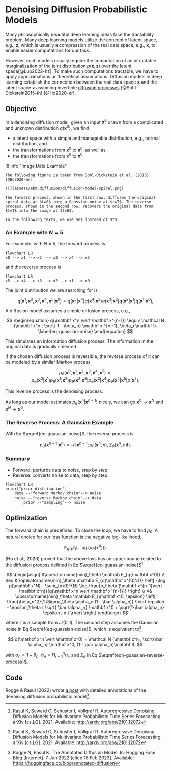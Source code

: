 # Denoising Diffusion Probabilistic Models

Many philosophically beautiful deep learning ideas face the tractability problem.
Many deep learning models utilize the concept of latent space, e.g., $\mathbf z$,
which is usually a compression of the real data space, e.g., $\mathbf x$, to enable easier computations for our task.

However, such models usually require the computation of an intractable marginalization of the joint distribution $p(\mathbf x, \mathbf z)$ over the latent space[@Luo2022-hz]. To make such computations tractable, we have to apply approximations or theoretical assumptions.
Diffusion models in deep learning establish the connection between the real data space $\mathbf x$ and the latent space $\mathbf z$ assuming invertible [diffusion processes](https://en.wikipedia.org/wiki/Diffusion_process) [@Sohl-Dickstein2015-th] [@Ho2020-er].

## Objective

In a denoising diffusion model, given an input $\mathbf x^0$ drawn from a complicated and unknown distribution $q(\mathbf x^0)$, we find

- a latent space with a simple and manageable distribution, e.g., normal distribution, and
- the transformations from $\mathbf x^0$ to $\mathbf x^n$, as well as
- the transformations from $\mathbf x^n$ to $\mathbf x^0$.


!!! info "Image Data Example"

    The following figure is taken from Sohl-Dickstein et al. (2015)[@Ho2020-er].

    ![](assets/ebm.diffusion/diffusion-model-spiral.png)

    The forward process, shown in the first row, diffuses the original spiral data at $t=0$ into a Gaussian noise at $t=T$. The reverse process, shown in the second row, recovers the original data from $t=T$ into the image at $t=0$.

    In the following texts, we use $n$ instead of $t$.



### An Example with $N=5$

For example, with $N=5$, the forward process is

```mermaid
flowchart LR
x0 --> x1 --> x2 --> x3 --> x4 --> x5
```

and the reverse process is

```mermaid
flowchart LR
x5 --> x4 --> x3 --> x2 --> x1 --> x0
```

The joint distribution we are searching for is

$$
q(\mathbf x^1, \mathbf x^2, \mathbf x^3, \mathbf x^4, \mathbf x^5 \vert \mathbf x^0) = q(\mathbf x^5\vert \mathbf x^4) q(\mathbf x^4\vert \mathbf x^3) q(\mathbf x^3\vert \mathbf x^2)q(\mathbf x^2\vert \mathbf x^1)q(\mathbf x^1\vert \mathbf x^0),
$$

A diffusion model assumes a simple diffusion process, e.g.,

$$
\begin{equation}
q(\mathbf x^n \vert \mathbf x^{n-1}) \equiv \mathcal N (\mathbf x^n ; \sqrt{ 1 - \beta_n} \mathbf x ^{n -1}, \beta_n\mathbf I).
\label{eq-guassian-noise}
\end{equation}
$$

This simulates an information diffusion process. The information in the original data is gradually smeared.

If the chosen diffusion process is reversible, the reverse process of it can be modeled by a similar Markov process

$$
p_\theta (\mathbf x^0, \mathbf x^1, \mathbf x^2, \mathbf x^3, \mathbf x^4, \mathbf x^5) = p_\theta (\mathbf x^0 \vert \mathbf x^1) p_\theta (\mathbf x^1 \vert \mathbf x^2)
p_\theta (\mathbf x^2 \vert \mathbf x^3)
p_\theta (\mathbf x^3 \vert \mathbf x^4)
p_\theta (\mathbf x^4 \vert \mathbf x^5)
p(\mathbf x^5).
$$

This reverse process is the denoising process.

As long as our model estimates $p_\theta (\mathbf x^n \vert \mathbf x^{n-1})$ nicely, we can go $\mathbf x^0 \to \mathbf x^N$ and $\mathbf x^N \to \mathbf x^0$.

### The Reverse Process: A Gaussian Example

With Eq $\eqref{eq-guassian-noise}$, the reverse process is

$$
\begin{equation}
p_\theta (\mathbf x^{n-1} \vert \mathbf x^n) = \mathcal N ( \mathbf x^{n-1} ; \mu_\theta(\mathbf x^n, n), \Sigma_\theta(\mathbf x^n, n)\mathbf I).
\label{eqn-guassian-reverse-process}
\end{equation}
$$

### Summary

- Forward: perturbs data to noise, step by step;
- Reverse: converts noise to data, step by step.

```mermaid
flowchart LR
prior["prior distribution"]
    data --"forward Markov chain"--> noise
    noise --"reverse Markov chain"--> data
        prior --"sampling"--> noise
```

## Optimization

The forward chain is predefined. To close the loop, we have to find $p_\theta$. A natural choice for our loss function is the negative log-likelihood,

$$
\mathbb E_{q(\mathbf x^0)} \left( - \log ( p_\theta (\mathbf x^0) ) \right).
$$

(Ho et al., 2020) proved that the above loss has an upper bound related to the diffusion process defined in Eq $\eqref{eq-guassian-noise}$[^Rasul2021]

$$
\begin{align}
&\operatorname{min}_\theta \mathbb E_{q(\mathbf x^0)} \\
\leq & \operatorname{min}_\theta \mathbb E_{q(\mathbf x^{0:N})} \left[ -\log p(\mathbf x^N) - \sum_{n=1}^{N} \log \frac{p_\theta (\mathbf x^{n-1}\vert \mathbf x^n)}{q(\mathbf x^n \vert \mathbf x^{n-1})} \right] \\
=& \operatorname{min}_\theta \mathbb E_{\mathbf x^0, \epsilon} \left[ \frac{\beta_n^2}{2\Sigma_\theta \alpha_n (1 - \bar \alpha_n)} \lVert \epsilon - \epsilon_\theta ( \sqrt{ \bar \alpha_n} \mathbf x^0 + \sqrt{1-\bar \alpha_n} \epsilon , n ) \rVert \right]
\end{align}
$$

where $\epsilon$ is a sample from $\mathcal N(0, \mathbf I)$. The second step assumes the Gaussian noise in Eq $\eqref{eq-guassian-noise}$, which is equivalent to[^Rasul2021]

$$
q(\mathbf x^n \vert \mathbf x^0) = \mathcal N (\mathbf x^n ; \sqrt{\bar \alpha_n} \mathbf x^0, (1 - \bar \alpha_n)\mathbf I),
$$

with $\alpha_n = 1 - \beta _ n$, $\bar \alpha _ n = \Pi _ {i=1}^n \alpha_i$, and $\Sigma_\theta$ in Eq $\eqref{eqn-guassian-reverse-process}$.

## Code

Rogge & Rasul (2022) wrote [a post](https://huggingface.co/blog/annotated-diffusion) with detailed annotations of the denoising diffusion probabilistic model[^Rogge2022].


[^Rasul2021]: Rasul K, Seward C, Schuster I, Vollgraf R. Autoregressive Denoising Diffusion Models for Multivariate Probabilistic Time Series Forecasting. arXiv [cs.LG]. 2021. Available: http://arxiv.org/abs/2101.12072
[^Rogge2022]: Rogge N, Rasul K. The Annotated Diffusion Model. In: Hugging Face Blog [Internet]. 7 Jun 2022 [cited 18 Feb 2023]. Available: https://huggingface.co/blog/annotated-diffusion
